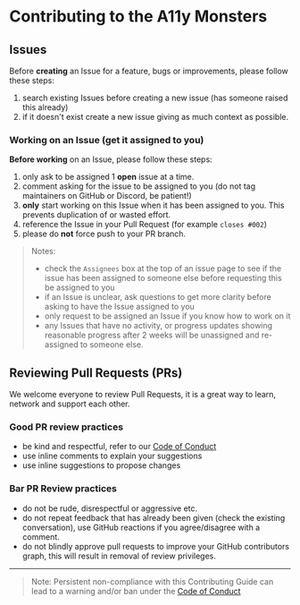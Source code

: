 # Contributing to the A11y Monsters



## Issues
Before **creating** an Issue for a feature, bugs or improvements, please follow these steps:

1. search existing Issues before creating a new issue (has someone raised this already)
2. if it doesn't exist create a new issue giving as much context as possible.


### Working on an Issue (get it assigned to you)

**Before working** on an Issue, please follow these steps:

1. only ask to be assigned 1 **open** issue at a time.
2. comment asking for the issue to be assigned to you (do not tag maintainers on GitHub or Discord, be patient!)
3. **only** start working on this Issue when it has been assigned to you. This prevents duplication of or wasted effort. 
4. reference the Issue in your Pull Request (for example `closes #002`)
5. please do **not** force push to your PR branch.

> Notes:
>
> - check the `Assignees` box at the top of an issue page to see if the issue has been assigned to someone else before requesting this be assigned to you
> - if an Issue is unclear, ask questions to get more clarity before asking to have the Issue assigned to you
> - only request to be assigned an Issue if you know how to work on it
> - any Issues that have no activity, or progress updates showing reasonable progress after 2 weeks will be unassigned and re-assigned to someone else.

## Reviewing Pull Requests (PRs)

We welcome everyone to review Pull Requests, it is a great way to learn, network and support each other.

### Good PR review practices

- be kind and respectful, refer to our [Code of Conduct](CODE_OF_CONDUCT.md)
- use inline comments to explain your suggestions
- use inline suggestions to propose changes

### Bar PR Review practices

- do not be rude, disrespectful or aggressive etc.
- do not repeat feedback that has already been given (check the existing conversation), use GitHub reactions if you agree/disagree with a comment.
- do not blindly approve pull requests to improve your GitHub contributors graph, this will result in removal of review privileges.

---

> Note: Persistent non-compliance with this Contributing Guide can lead to a warning and/or ban under the [Code of Conduct](CODE_OF_CONDUCT.md)